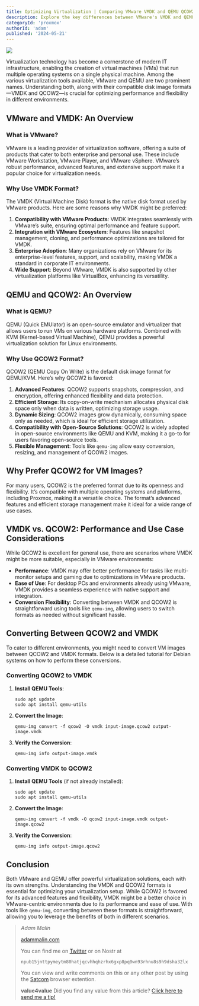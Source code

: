 ```yaml
---
title: Optimizing Virtualization | Comparing VMware VMDK and QEMU QCOW2 Formats
description: Explore the key differences between VMware's VMDK and QEMU's QCOW2 formats in virtualization. This comprehensive guide highlights the strengths and use cases of each format, providing detailed reasons for their preferences. Learn how to convert between VMDK and QCOW2 with a step-by-step tutorial for Debian systems, and discover which format best suits your virtualization needs.
categoryId: 'proxmox'
authorId: 'adam'
published: '2024-05-21'
---
```


![](http://hedgedoc.malin.onl/uploads/b3c63779-f0a0-402a-bcb9-cda77138e43b.png)


Virtualization technology has become a cornerstone of modern IT infrastructure, enabling the creation of virtual machines (VMs) that run multiple operating systems on a single physical machine. Among the various virtualization tools available, VMware and QEMU are two prominent names. Understanding both, along with their compatible disk image formats—VMDK and QCOW2—is crucial for optimizing performance and flexibility in different environments.

## VMware and VMDK: An Overview

### What is VMware?

VMware is a leading provider of virtualization software, offering a suite of products that cater to both enterprise and personal use. These include VMware Workstation, VMware Player, and VMware vSphere. VMware’s robust performance, advanced features, and extensive support make it a popular choice for virtualization needs.

### Why Use VMDK Format?

The VMDK (Virtual Machine Disk) format is the native disk format used by VMware products. Here are some reasons why VMDK might be preferred:

1. **Compatibility with VMware Products**: VMDK integrates seamlessly with VMware’s suite, ensuring optimal performance and feature support.
2. **Integration with VMware Ecosystem**: Features like snapshot management, cloning, and performance optimizations are tailored for VMDK.
3. **Enterprise Adoption**: Many organizations rely on VMware for its enterprise-level features, support, and scalability, making VMDK a standard in corporate IT environments.
4. **Wide Support**: Beyond VMware, VMDK is also supported by other virtualization platforms like VirtualBox, enhancing its versatility.

## QEMU and QCOW2: An Overview

### What is QEMU?

QEMU (Quick EMUlator) is an open-source emulator and virtualizer that allows users to run VMs on various hardware platforms. Combined with KVM (Kernel-based Virtual Machine), QEMU provides a powerful virtualization solution for Linux environments.

### Why Use QCOW2 Format?

QCOW2 (QEMU Copy On Write) is the default disk image format for QEMU/KVM. Here’s why QCOW2 is favored:

1. **Advanced Features**: QCOW2 supports snapshots, compression, and encryption, offering enhanced flexibility and data protection.
2. **Efficient Storage**: Its copy-on-write mechanism allocates physical disk space only when data is written, optimizing storage usage.
3. **Dynamic Sizing**: QCOW2 images grow dynamically, consuming space only as needed, which is ideal for efficient storage utilization.
4. **Compatibility with Open-Source Solutions**: QCOW2 is widely adopted in open-source environments like QEMU and KVM, making it a go-to for users favoring open-source tools.
5. **Flexible Management**: Tools like `qemu-img` allow easy conversion, resizing, and management of QCOW2 images.

## Why Prefer QCOW2 for VM Images?

For many users, QCOW2 is the preferred format due to its openness and flexibility. It’s compatible with multiple operating systems and platforms, including Proxmox, making it a versatile choice. The format’s advanced features and efficient storage management make it ideal for a wide range of use cases.

## VMDK vs. QCOW2: Performance and Use Case Considerations

While QCOW2 is excellent for general use, there are scenarios where VMDK might be more suitable, especially in VMware environments:

- **Performance**: VMDK may offer better performance for tasks like multi-monitor setups and gaming due to optimizations in VMware products.
- **Ease of Use**: For desktop PCs and environments already using VMware, VMDK provides a seamless experience with native support and integration.
- **Conversion Flexibility**: Converting between VMDK and QCOW2 is straightforward using tools like `qemu-img`, allowing users to switch formats as needed without significant hassle.

## Converting Between QCOW2 and VMDK

To cater to different environments, you might need to convert VM images between QCOW2 and VMDK formats. Below is a detailed tutorial for Debian systems on how to perform these conversions.

### Converting QCOW2 to VMDK

1. **Install QEMU Tools**:
   ```
   sudo apt update
   sudo apt install qemu-utils
   ```

2. **Convert the Image**:
   ```
   qemu-img convert -f qcow2 -O vmdk input-image.qcow2 output-image.vmdk
   ```

3. **Verify the Conversion**:
   ```
   qemu-img info output-image.vmdk
   ```

### Converting VMDK to QCOW2

1. **Install QEMU Tools** (if not already installed):
   ```
   sudo apt update
   sudo apt install qemu-utils
   ```

2. **Convert the Image**:
   ```
   qemu-img convert -f vmdk -O qcow2 input-image.vmdk output-image.qcow2
   ```

3. **Verify the Conversion**:
   ```
   qemu-img info output-image.qcow2
   ```

## Conclusion

Both VMware and QEMU offer powerful virtualization solutions, each with its own strengths. Understanding the VMDK and QCOW2 formats is essential for optimizing your virtualization setup. While QCOW2 is favored for its advanced features and flexibility, VMDK might be a better choice in VMware-centric environments due to its performance and ease of use. With tools like `qemu-img`, converting between these formats is straightforward, allowing you to leverage the benefits of both in different scenarios.


> *Adam Malin*
> 
> [adammalin.com](https://adammalin.com)
> 
> You can find me on [Twitter](https://twitter.com/thePR0M3TH3AN) or on Nostr at
> 
> `npub15jnttpymeytm80hatjqcvhhqhzrhx6gxp8pq0wn93rhnu8s9h9dsha32lx`
>
> You can view and write comments on this or any other post by using the [Satcom](https://github.com/jinglescode/web-content-conversation) browser extention.
>
> **value4value**
> Did you find any value from this article? [Click here to send me a tip!](https://adammalin.com/tip)
